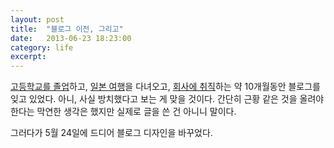 ```yaml
---
layout: post
title:  "블로그 이전, 그리고"
date:   2013-06-23 18:23:00
category: life
excerpt: 
---
```


[고등학교를 졸업](https://www.facebook.com/photo.php?fbid=3768790105929&set=a.1372050988949.2050249.1461991545)하고, [일본 여행](http://followmyfootprint.in/)을 다녀오고, [회사에 취직](http://kr.linkedin.com/in/premist)하는 약 10개월동안 블로그를 잊고 있었다. 아니, 사실 방치했다고 보는 게 맞을 것이다. 간단히 근황 같은 것을 올려야 한다는 막연한 생각은 했지만 실제로 글을 쓴 건 아니니 말이다. 

그러다가 5월 24일에 드디어 블로그 디자인을 바꾸었다.